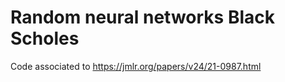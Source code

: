 # Random neural networks Black Scholes
 Code associated to https://jmlr.org/papers/v24/21-0987.html
